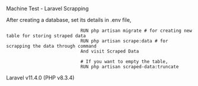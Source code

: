 
Machine Test - Laravel Scrapping
<p>
                                After creating a database, set its details in .env file,
                                
                                RUN php artisan migrate # for creating new table for storing straped data
                                RUN php artisan scrape:data # for scrapping the data through command
                                And visit Scraped Data

                                # If you want to empty the table,
                                RUN php artisan scraped-data:truncate
                            
</p>
Laravel v11.4.0 (PHP v8.3.4)
